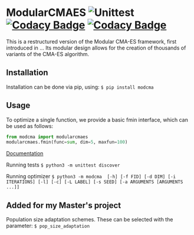 # ModularCMAES ![Unittest](https://github.com/IOHprofiler/ModularCMAES/workflows/Unittest/badge.svg) [![Codacy Badge](https://api.codacy.com/project/badge/Grade/e25b2d338c194d67954fc9e138ca69cc)](https://app.codacy.com/gh/IOHprofiler/ModularCMAES?utm_source=github.com&utm_medium=referral&utm_content=IOHprofiler/ModularCMAES&utm_campaign=Badge_Grade) [![Codacy Badge](https://app.codacy.com/project/badge/Coverage/73720e228a89480585bdde05d3806661)](https://www.codacy.com/gh/IOHprofiler/ModularCMAES/dashboard?utm_source=github.com&utm_medium=referral&utm_content=IOHprofiler/ModularCMAES&utm_campaign=Badge_Coverage)

This is a restructured version of the Modular CMA-ES framework, first introduced in ...
Its modular design allows for the creation of thousands of variants of the CMA-ES algorithm.

## Installation
Installation can be done via pip, using:
`$ pip install modcma`

## Usage
To optimize a single function, we provide a basic fmin interface, which can be used as follows:
```python
from modcma import modularcmaes
modularcmaes.fmin(func=sum, dim=5, maxfun=100)
```

[Documentation](https://modularcmaes.readthedocs.io/)

Running tests
`$ python3 -m unittest discover`

Running optimizer
`$ python3 -m modcma  [-h] [-f FID] [-d DIM] [-i ITERATIONS] [-l] [-c] [-L LABEL] [-s SEED] [-a ARGUMENTS [ARGUMENTS ...]]`

## Added for my Master's project
Population size adaptation schemes. These can be selected with the parameter:
`$ pop_size_adaptation`